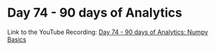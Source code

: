 # Day 74 - 90 days of Analytics



Link to the YouTube Recording:
  [Day 74 - 90 days of Analytics: Numpy Basics](https://youtu.be/nNNLUZAQ5jc)


